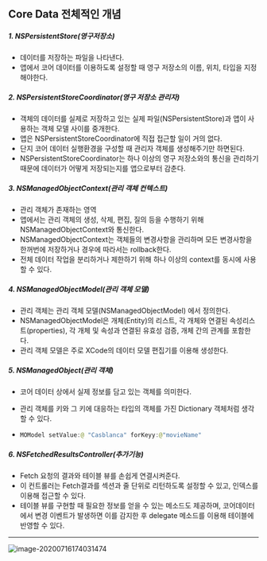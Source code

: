 ## Core Data 전체적인 개념



##### 1. NSPersistentStore(영구저장소)

- 데이터를 저장하는 파일을 나타낸다.
- 앱에서 코어 데이터를 이용하도록 설정할 때 영구 저장소의 이름, 위치, 타입을 지정해야한다.



##### 2. NSPersistentStoreCoordinator(영구 저장소 관리자)

- 객체의 데이터를 실제로 저장하고 있는 실제 파일(NSPersistentStore)과 앱이 사용하는 객체 모델 사이를 중개한다.
- 앱은 NSPersistentStoreCoordinator에 직접 접근할 일이 거의 없다.
- 단지 코어 데이터 실행환경을 구성할 때 관리자 객체를 생성해주기만 하면된다.
- NSPersistentStoreCoordinator는 하나 이상의 영구 저장소와의 통신을 관리하기 때문에 데이터가 어떻게 저장되는지를 앱으로부터 감춘다.



##### 3. NSManagedObjectContext(관리 객체 컨텍스트)

- 관리 객체가 존재하는 영역
- 앱에서는 관리 객체의 생성, 삭제, 편집, 질의 등을 수행하기 위해 NSManagedObjectContext와 통신한다.
- NSManagedObjectContext는 객체들의 변경사항을 관리하며 모든 변경사항을 한꺼번에 저장하거나 경우에 따라서는 rollback한다.
- 전체 데이터 작업을 분리하거나 제한하기 위해 하나 이상의 context를 동시에 사용할 수 있다.



##### 4. NSManagedObjectModel(관리 객체 모델)

- 관리 객체는 관리 객체 모델(NSManagedObjectModel) 에서 정의한다.
- NSManagedObjectModel은 개체(Entity)의 리스트, 각 개체와 연결된 속성리스트(properties), 각 개체 및 속성과 연결된 유효성 검증, 개체 간의 관계를 포함한다.
- 관리 객체 모델은 주로 XCode의 데이터 모델 편집기를 이용해 생성한다.



##### 5. NSManagedObject(관리 객체)

- 코어 데이터 상에서 실제 정보를 담고 있는 객체를 의미한다.

- 관리 객체를 키와 그 키에 대응하는 타입의 객체를 가진 Dictionary 객체처럼 생각할 수 있다.

- ```swift
  MOModel setValue:@ "Casblanca" forKeyy:@"movieName"
  ```



##### 6. NSFetchedResultsController(추가기능)

- Fetch 요청의 결과와 테이블 뷰를 손쉽게 연결시켜준다.
- 이 컨트롤러는 Fetch결과를 섹션과 줄 단위로 리턴하도록 설정할 수 있고, 인덱스를 이용해 접근할 수 있다.
- 테이블 뷰를 구현할 때 필요한 정보를 얻을 수 있는 메소드도 제공하며, 코어데이터에서 변경 이벤트가 발생하면 이를 감지한 후 delegate 메소드를 이용해 테이블에 반영할 수 있다.



-----------

![image-20200716174031474](../img/image-20200716174031474.png)


